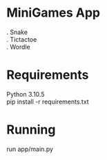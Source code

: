 # MiniGames App
 . Snake \
 . Tictactoe \
 . Wordle 

# Requirements
Python 3.10.5\
pip install -r requirements.txt


# Running
run app/main.py

